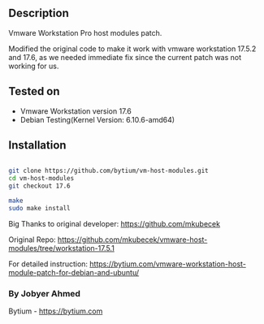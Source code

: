 
## Description

Vmware Workstation Pro host modules patch.

Modified the original code to make it work with vmware workstation 17.5.2 and 17.6,  as we needed immediate fix since the current patch was not working for us.

## Tested on

- Vmware Workstation version 17.6
- Debian Testing(Kernel Version: 6.10.6-amd64)

## Installation
```bash

git clone https://github.com/bytium/vm-host-modules.git
cd vm-host-modules
git checkout 17.6

make
sudo make install
```


Big Thanks to original developer: https://github.com/mkubecek 

Original Repo: https://github.com/mkubecek/vmware-host-modules/tree/workstation-17.5.1


For detailed instruction: https://bytium.com/vmware-workstation-host-module-patch-for-debian-and-ubuntu/



### By Jobyer Ahmed
Bytium - https://bytium.com
